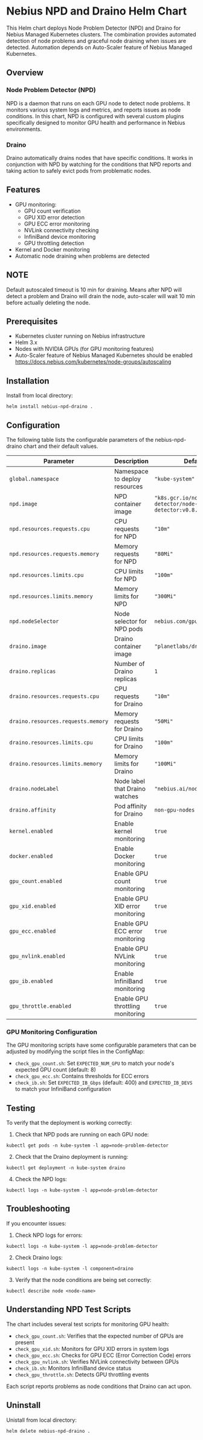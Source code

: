 # Nebius NPD and Draino Helm Chart

This Helm chart deploys Node Problem Detector (NPD) and Draino for Nebius Managed Kubernetes clusters. The combination provides automated detection of node problems and graceful node draining when issues are detected. Automation depends on Auto-Scaler feature of Nebius Managed Kubernetes.

## Overview

### Node Problem Detector (NPD)

NPD is a daemon that runs on each GPU node to detect node problems. It monitors various system logs and metrics, and reports issues as node conditions. In this chart, NPD is configured with several custom plugins specifically designed to monitor GPU health and performance in Nebius environments.

### Draino

Draino automatically drains nodes that have specific conditions. It works in conjunction with NPD by watching for the conditions that NPD reports and taking action to safely evict pods from problematic nodes.

## Features

- GPU monitoring:
  - GPU count verification
  - GPU XID error detection
  - GPU ECC error monitoring
  - NVLink connectivity checking
  - InfiniBand device monitoring
  - GPU throttling detection
- Kernel and Docker monitoring
- Automatic node draining when problems are detected

## NOTE

Default autoscaled timeout is 10 min for draining. Means after NPD will detect a problem and Draino will drain the node, auto-scaler will wait 10 min before actually deleting the node.

## Prerequisites

- Kubernetes cluster running on Nebius infrastructure
- Helm 3.x
- Nodes with NVIDIA GPUs (for GPU monitoring features)
- Auto-Scaler feature of Nebius Managed Kubernetes should be enabled
  https://docs.nebius.com/kubernetes/node-groups/autoscaling


## Installation

Install from local directory:

```
helm install nebius-npd-draino .
```

## Configuration

The following table lists the configurable parameters of the nebius-npd-draino chart and their default values.

| Parameter | Description | Default |
|-----------|-------------|---------|
| `global.namespace` | Namespace to deploy resources | `"kube-system"` |
| `npd.image` | NPD container image | `"k8s.gcr.io/node-problem-detector/node-problem-detector:v0.8.10"` |
| `npd.resources.requests.cpu` | CPU requests for NPD | `"10m"` |
| `npd.resources.requests.memory` | Memory requests for NPD | `"80Mi"` |
| `npd.resources.limits.cpu` | CPU limits for NPD | `"100m"` |
| `npd.resources.limits.memory` | Memory limits for NPD | `"300Mi"` |
| `npd.nodeSelector` | Node selector for NPD pods | `nebius.com/gpu: "true"` |
| `draino.image` | Draino container image | `"planetlabs/draino:latest"` |
| `draino.replicas` | Number of Draino replicas | `1` |
| `draino.resources.requests.cpu` | CPU requests for Draino | `"10m"` |
| `draino.resources.requests.memory` | Memory requests for Draino | `"50Mi"` |
| `draino.resources.limits.cpu` | CPU limits for Draino | `"100m"` |
| `draino.resources.limits.memory` | Memory limits for Draino | `"100Mi"` |
| `draino.nodeLabel` | Node label that Draino watches | `"nebius.ai/node-problem"` |
| `draino.affinity` | Pod affinity for Draino | `non-gpu-nodes` |
| `kernel.enabled` | Enable kernel monitoring | `true` |
| `docker.enabled` | Enable Docker monitoring | `true` |
| `gpu_count.enabled` | Enable GPU count monitoring | `true` |
| `gpu_xid.enabled` | Enable GPU XID error monitoring | `true` |
| `gpu_ecc.enabled` | Enable GPU ECC error monitoring | `true` |
| `gpu_nvlink.enabled` | Enable GPU NVLink monitoring | `true` |
| `gpu_ib.enabled` | Enable InfiniBand monitoring | `true` |
| `gpu_throttle.enabled` | Enable GPU throttling monitoring | `true` |

### GPU Monitoring Configuration

The GPU monitoring scripts have some configurable parameters that can be adjusted by modifying the script files in the ConfigMap:

- `check_gpu_count.sh`: Set `EXPECTED_NUM_GPU` to match your node's expected GPU count (default: 8)
- `check_gpu_ecc.sh`: Contains thresholds for ECC errors
- `check_ib.sh`: Set `EXPECTED_IB_Gbps` (default: 400) and `EXPECTED_IB_DEVS` to match your InfiniBand configuration

## Testing

To verify that the deployment is working correctly:

1. Check that NPD pods are running on each GPU node:

```
kubectl get pods -n kube-system -l app=node-problem-detector
```

2. Check that the Draino deployment is running:

```
kubectl get deployment -n kube-system draino
```

4. Check the NPD logs:

```
kubectl logs -n kube-system -l app=node-problem-detector
```

## Troubleshooting

If you encounter issues:

1. Check NPD logs for errors:

```
kubectl logs -n kube-system -l app=node-problem-detector
```

2. Check Draino logs:

```
kubectl logs -n kube-system -l component=draino
```

3. Verify that the node conditions are being set correctly:

```
kubectl describe node <node-name>
```

## Understanding NPD Test Scripts

The chart includes several test scripts for monitoring GPU health:

- `check_gpu_count.sh`: Verifies that the expected number of GPUs are present
- `check_gpu_xid.sh`: Monitors for GPU XID errors in system logs
- `check_gpu_ecc.sh`: Checks for GPU ECC (Error Correction Code) errors
- `check_gpu_nvlink.sh`: Verifies NVLink connectivity between GPUs
- `check_ib.sh`: Monitors InfiniBand device status
- `check_gpu_throttle.sh`: Detects GPU throttling events

Each script reports problems as node conditions that Draino can act upon.

## Uninstall

Unistall from local directory:

```
helm delete nebius-npd-draino .
```